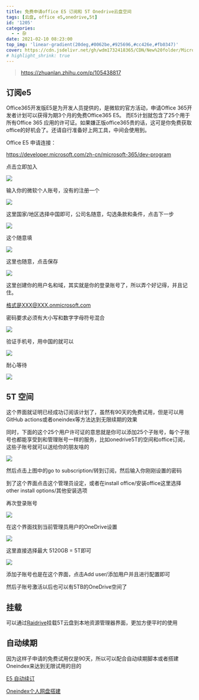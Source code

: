 ```yaml
---
title: 免费申请office E5 订阅和 5T Onedrive云盘空间
tags: [云盘, office e5,onedrive,5t]
id: '1205'
categories:
  - - 杂
date: 2021-02-10 08:23:00
top_img: 'linear-gradient(20deg,#0062be,#925696,#cc426e,#fb0347)'
cover: https://cdn.jsdelivr.net/gh/wdm1732418365/CDN/New%20folder/Microsoft-365.jpg
# highlight_shrink: true
---
```


> https://zhuanlan.zhihu.com/p/105438817

## 订阅e5

Office365开发版E5是为开发人员提供的，是微软的官方活动，申请Office 365开发者计划可以获得为期3个月的免费Office365 E5。 而E5计划就包含了25个用于所有Office 365 应用的许可证。如果嫌正版office365贵的话，这可是你免费获取office的好机会了。还请自行准备好上网工具，中间会使用到。

Office E5 申请连接：

https://developer.microsoft.com/zh-cn/microsoft-365/dev-program

点击立即加入

![](https://cdn.jsdelivr.net/gh/wdm1732418365/CDN/New%20folder/02-10_08-14-26.png)

输入你的微软个人账号，没有的注册一个

![](https://cdn.jsdelivr.net/gh/wdm1732418365/CDN/New%20folder/02-10_08-15-24.png)

这里国家/地区选择中国即可，公司名随意，勾选条款和条件，点击下一步

![](https://cdn.jsdelivr.net/gh/wdm1732418365/CDN/New%20folder/02-10_08-17-36.png)

这个随意填

![](https://cdn.jsdelivr.net/gh/wdm1732418365/CDN/New%20folder/02-10_08-18-42.png)

这里也随意，点击保存

![](https://cdn.jsdelivr.net/gh/wdm1732418365/CDN/New%20folder/02-10_08-18-58.png)

这里创建你的用户名和域，其实就是你的登录账号了，所以弄个好记得，并且记住。

格式是XXX@XXX.onmicrosoft.com

密码要求必须有大小写和数字字母符号混合

![](https://cdn.jsdelivr.net/gh/wdm1732418365/CDN/New%20folder/02-10_08-21-12.png)

验证手机号，用中国的就可以

![](https://cdn.jsdelivr.net/gh/wdm1732418365/CDN/New%20folder/02-10_08-22-50.png)

耐心等待

![](https://cdn.jsdelivr.net/gh/wdm1732418365/CDN/New%20folder/02-10_08-23-33.png)

## 5T 空间

这个界面就证明已经成功订阅该计划了，虽然有90天的免费试用，但是可以用GitHub actions或者oneindex等方法达到无限续期的效果

同时，下面的这个25个用户许可证的意思就是你可以添加25个子账号，每个子账号也都能享受到和管理账号一样的服务，比如onedrive5T的空间和office订阅，这些子账号就可以送给你的朋友啥的

![](https://cdn.jsdelivr.net/gh/wdm1732418365/CDN/New%20folder/02-10_08-24-15.png)

然后点击上图中的go to subscription/转到订阅，然后输入你刚刚设置的密码

到了这个界面点击这个管理员设定，或者在install office/安装office这里选择other install options/其他安装选项

再次登录账号

![](https://cdn.jsdelivr.net/gh/wdm1732418365/CDN/New%20folder/02-10_08-29-15.png)

在这个界面找到当前管理员用户的OneDrive设置

![](https://cdn.jsdelivr.net/gh/wdm1732418365/CDN/New%20folder/02-10_08-31-54.png)

这里直接选择最大 5120GB = 5T即可

![](https://cdn.jsdelivr.net/gh/wdm1732418365/CDN/New%20folder/02-10_08-33-07.png)

添加子账号也是在这个界面，点击Add user/添加用户并且进行配置即可

然后子账号激活以后也可以有5TB的OneDrive空间了

## 挂载​

可以通过[Raidrive](/2021/02/10/raidrive)挂载5T云盘到本地资源管理器界面，更加方便平时的使用

## 自动续期

因为这样子申请的免费试用仅是90天，所以可以配合自动续期脚本或者搭建Oneindex来达到无限试用的目的

[E5 自动续订](/2021/02/13/e5sub/)

[Oneindex个人网盘搭建](/2021/02/15/oneindex/)